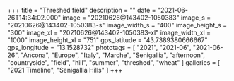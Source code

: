 +++
title = "Threshed field"
description = ""
date = "2021-06-26T14:34:02.000"
image = "20210626@143402-1050383"
image_s = "20210626@143402-1050383-s"
image_width_s = "400"
image_height_s = "300"
image_xl = "20210626@143402-1050383-xl"
image_width_xl = "1000"
image_height_xl = "751"
gps_latitude = "43.7389380666667"
gps_longitude = "13.1528732"
phototags = [ "2021", "2021-06", "2021-06-26", "Ancona", "Europe", "Italy", "Marche", "Senigallia", "afternoon", "countryside", "field", "hill", "summer", "threshed", "wheat" ]
galleries = [ "2021 Timeline", "Senigallia Hills" ]
+++
